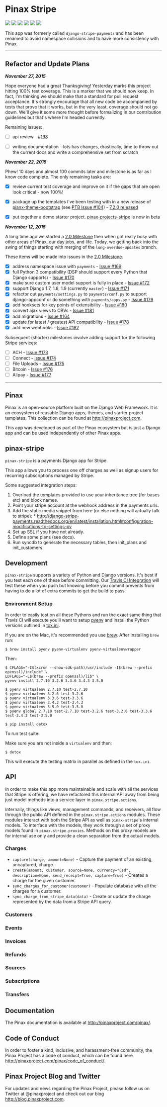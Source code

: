 # Pinax Stripe

[![](http://slack.pinaxproject.com/badge.svg)](http://slack.pinaxproject.com/)
[![](https://img.shields.io/travis/pinax/pinax-stripe.svg)](https://travis-ci.org/pinax/pinax-stripe)
[![](https://img.shields.io/coveralls/pinax/pinax-stripe.svg)](https://coveralls.io/r/pinax/pinax-stripe)
[![](https://img.shields.io/pypi/dm/pinax-stripe.svg)](https://pypi.python.org/pypi/pinax-stripe/)
[![](https://img.shields.io/pypi/v/pinax-stripe.svg)](https://pypi.python.org/pypi/pinax-stripe/)
[![](https://img.shields.io/badge/license-MIT-blue.svg)](https://pypi.python.org/pypi/pinax-stripe/)


This app was formerly called `django-stripe-payments` and has been renamed to
avoid namespace collisions and to have more consistency with Pinax.

---

## Refactor and Update Plans

***November 27, 2015***

Hope everyone had a great Thanksgiving!  Yesterday marks this project hitting
100% test coverage. This is a marker that we should now keep. In fact, I'm
thinking we should make that a standard for pull request acceptance. It's
strongly encourage that all new code be accompanied by tests that prove that
it works, but in the very least, coverage should not go down.  We'll give it
some more thought before formalizing in our contribution guidelines but that's
where I'm headed currently.

Remaining issues:

* [ ] api review - [#198](https://github.com/pinax/pinax-stripe/issues/198)
* [ ] writing documentation - lots has changes, drastically, time to throw out the current docs and write a comprehensive set from scratch


***November 22, 2015***

Phew! 10 days and almost 100 commits later and milestone is as far as I know
code complete.  The only remaining tasks are:

* [x] review current test coverage and improve on it if the gaps that are open look critical - now 100%!
* [x] package up the templates I've been testing with in a new release of [pianx-theme-bootstrap](http://github.com/pinax/pinax-theme-bootstrap) (see [PTB Issue #104](https://github.com/pinax/pinax-theme-bootstrap/issues/104)) - [7.2.0 released](https://pypi.python.org/pypi/pinax-theme-bootstrap)
* [x] put together a demo starter project. [pinax-projects-stripe](https://github.com/pinax/pinax-starter-projects/tree/stripe) is now in beta


***November 12, 2015***

A long time ago we started a [2.0 Milestone](https://github.com/pinax/django-stripe-payments/issues?q=is%3Aopen+is%3Aissue+milestone%3A2.0) then when
got really busy with other areas of Pinax, our day jobs, and life. Today, we
getting back into the swing of things starting with merging of the  `long-overdue-updates`
branch.

These items will be made into issues in the [2.0 Milestone](https://github.com/pinax/django-stripe-payments/issues?q=is%3Aopen+is%3Aissue+milestone%3A2.0).

* [x] address namespace issue with `payments` - [Issue #169](https://github.com/pinax/django-stripe-payments/issues/169)
* [x] full Python 3 compatibility (DSP should support every Python that Django supports) - [Issue #170](https://github.com/pinax/django-stripe-payments/issues/170)
* [x] make sure custom user model support is fully in place - [Issue #172](https://github.com/pinax/django-stripe-payments/issues/172)
* [x] support Django 1.7, 1.8, 1.9 (currently ``master``) - [Issue #171](https://github.com/pinax/django-stripe-payments/issues/171)
* [x] refactor out ``payments/settings.py`` to ``payments/conf.py`` to support django-appconf or do something with ``payments/apps.py`` - [Issue #179](https://github.com/pinax/django-stripe-payments/issues/179)
* [x] add hooksets for key points of extensibility - [Issue #180](https://github.com/pinax/django-stripe-payments/issues/180)
* [x] convert ajax views to CBVs - [Issue #181](https://github.com/pinax/django-stripe-payments/issues/181)
* [x] add migrations - [Issue #164](https://github.com/pinax/django-stripe-payments/issues/164)
* [x] update for latest / greatest API compatibility - [Issue #178](https://github.com/pinax/django-stripe-payments/issues/178)
* [x] add new webhooks - [Issue #182](https://github.com/pinax/django-stripe-payments/issues/182)

Subsequent (shorter) milestones involve adding support for the following Stripe services:

* [ ] ACH - [Issue #173](https://github.com/pinax/django-stripe-payments/issues/173)
* [ ] Connect - [Issue #174](https://github.com/pinax/django-stripe-payments/issues/174)
* [ ] File Uploads - [Issue #175](https://github.com/pinax/django-stripe-payments/issues/175)
* [ ] Bitcoin - [Issue #176](https://github.com/pinax/django-stripe-payments/issues/176)
* [ ] Alipay - [Issue #177](https://github.com/pinax/django-stripe-payments/issues/177)

---

## Pinax

Pinax is an open-source platform built on the Django Web Framework. It is an ecosystem of reusable Django apps, themes, and starter project templates.
This collection can be found at http://pinaxproject.com.

This app was developed as part of the Pinax ecosystem but is just a Django app and can be used independently of other Pinax apps.


## pinax-stripe

`pinax-stripe` is a payments Django app for Stripe.

This app allows you to process one off charges as well as signup users for
recurring subscriptions managed by Stripe.

Some suggested integration steps:
  1. Overload the templates provided to use your inheritance tree (for bases etc) and block names.
  2. Point your stripe account at the webhook address in the payments urls.
  3. Add the static media snippet from here (or else nothing will actually talk to stripe):
    * http://django-stripe-payments.readthedocs.org/en/latest/installation.html#configuration-modifications-to-settings-py
  4. Set up SSL if you have not already.
  5. Define some plans (see docs).
  6. Run syncdb to generate the necessary tables, then init_plans and init_customers.


## Development

`pinax-stripe` supports a variety of Python and Django versions. It's best if you test each one of these before committing. Our [Travis CI Integration](https://travis-ci.org/pinax/pinax-stripe) will test these when you push but knowing before you commit prevents from having to do a lot of extra commits to get the build to pass.

### Environment Setup

In order to easily test on all these Pythons and run the exact same thing that Travis CI will execute you'll want to setup [pyenv](https://github.com/yyuu/pyenv) and install the Python versions outlined in [tox.ini](tox.ini).

If you are on the Mac, it's recommended you use [brew](http://brew.sh/). After installing `brew` run:

```
$ brew install pyenv pyenv-virtualenv pyenv-virtualenvwrapper
```

Then:

```
$ CFLAGS="-I$(xcrun --show-sdk-path)/usr/include -I$(brew --prefix openssl)/include" \
LDFLAGS="-L$(brew --prefix openssl)/lib" \
pyenv install 2.7.10 3.2.6 3.3.6 3.4.3 3.5.0

$ pyenv virtualenv 2.7.10 test-2.7.10
$ pyenv virtualenv 3.2.6 test-3.2.6
$ pyenv virtualenv 3.3.6 test-3.3.6
$ pyenv virtualenv 3.4.3 test-3.4.3
$ pyenv virtualenv 3.5.0 test-3.5.0
$ pyenv global 2.7.10 test-2.7.10 test-3.2.6 test-3.2.6 test-3.3.6 test-3.4.3 test-3.5.0

$ pip install detox
```

To run test suite:

Make sure you are not inside a `virtualenv` and then:

```
$ detox
```

This will execute the testing matrix in parallel as defined in the `tox.ini`.


## API

In order to make this app more maintainable and scale with all the services that
Stripe is offering, we have refactored this internal API away from being just
model methods into a service layer in `pinax.stripe.actions`.

Internally, things like views, management commands, and receivers, all flow
through the public API defined in the `pinax.stripe.actions` modules.  These
modules interact with both the Stripe API as well as `pinax-stripe`'s internal
models. To interface with the models, they work through a set of proxy models
found in `pinax.stripe.proxies`.  Methods on this proxy models are for internal
use only and provide a clean separation from the actual models.

### Charges

* `capture(charge, amount=None)` - Capture the payment of an existing, uncaptured, charge.
* `create(amount, customer, source=None, currency="usd", description=None, send_receipt=True, capture=True)` - Creates a charge for the given customer.
* `sync_charges_for_customer(customer)` - Populate database with all the charges for a customer.
* `sync_charge_from_stripe_data(data)` - Create or update the charge represented by the data from a Stripe API query.

### Customers


### Events


### Invoices


### Refunds


### Sources


### Subscriptions


### Transfers



## Documentation

The Pinax documentation is available at http://pinaxproject.com/pinax/.


## Code of Conduct

In order to foster a kind, inclusive, and harassment-free community, the Pinax Project has a code of conduct, which can be found here http://pinaxproject.com/pinax/code_of_conduct/.


## Pinax Project Blog and Twitter

For updates and news regarding the Pinax Project, please follow us on Twitter at @pinaxproject and check out our blog http://blog.pinaxproject.com.
